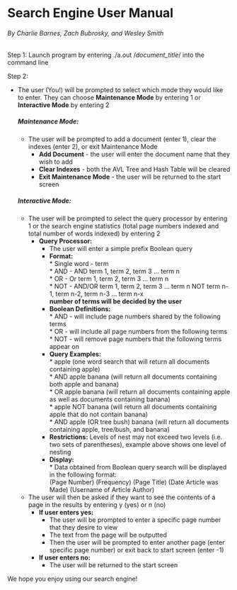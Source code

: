 # Search Engine User Manual
###### By Charlie Barnes, Zach Bubrosky, and Wesley Smith

Step 1: Launch program by entering ./a.out /*document_title*/ into the command line

Step 2:
- The user (You!) will be prompted to select which mode they would like to enter. They can choose **Maintenance Mode** by entering 1 or **Interactive Mode** by entering 2

  ##### Maintenance Mode:
  - The user will be prompted to add a document (enter 1), clear the indexes (enter 2), or exit Maintenance Mode
    - **Add Document** - the user will enter the document name that they wish to add
    - **Clear Indexes** - both the AVL Tree and Hash Table will be cleared
    - **Exit Maintenance Mode** - the user will be returned to the start screen
    
  ##### Interactive Mode:
  - The user will be prompted to select the query processor by entering 1 or the search engine statistics (total page numbers indexed and total number of words indexed) by entering 2
    - **Query Processor:**
      - The user will enter a simple prefix Boolean query
      - **Format:**  
              * Single word - term  
              * AND - AND term 1, term 2, term 3 ... term n  
              * OR - Or term 1, term 2, term 3 ... term n  
              * NOT - AND/OR term 1, term 2, term 3 ... term n NOT term n-1, term n-2, term n-3 ... term n-x  
              **number of terms will be decided by the user**
      - **Boolean Definitions:**  
              * AND - will include page numbers shared by the following terms  
              * OR - will include all page numbers from the following terms  
              * NOT - will remove page numbers that the following terms appear on  
      - **Query Examples:**  
              * apple (one word search that will return all documents containing apple)  
              * AND apple banana (will return all documents containing both apple and banana)  
              * OR apple banana (will return all documents containing apple as well as documents containing banana)  
              * apple NOT banana (will return all documents containing apple that do not contain banana)  
              * AND apple (OR tree bush) banana (will return all documents containing apple, tree/bush, and banana)  
      - **Restrictions:** Levels of nest may not exceed two levels (i.e. two sets of parentheses), example above shows one level of nesting
      - **Display:**  
              * Data obtained from Boolean query search will be displayed in the following format:  
      (Page Number) (Frequency) (Page Title) (Date Article was Made) (Username of Article Author)  
  - The user will then be asked if they want to see the contents of a page in the results by entering y (yes) or n (no)
     - **If user enters yes:**  
       - The user will be prompted to enter a specific page number that they desire to view
       - The text from the page will be outputted
       - Then the user will be prompted to enter another page (enter specific page number) or exit back to start screen (enter -1)  
     - **If user enters no:**  
       - The user will be returned to the start screen  
       
We hope you enjoy using our search engine!
